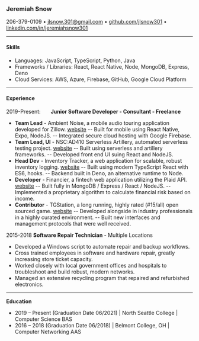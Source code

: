 ### Jeremiah Snow
206-379-0109 • jlsnow.301@gmail.com • [github.com/jlsnow301](https://www.github.com/jlsnow.301 "github.com/jlsnow301") •  [linkedin.com/in/jeremiahsnow301](https://linkedin.com/in/jeremiahsnow301 "linkedin.com/in/jeremiahsnow301")

------------
#### Skills
- Languages: JavaScript, TypeScript, Python, Java
- Frameworks / Libraries: React, React Native, Node, MongoDB, Express, Deno
- Cloud Services: AWS, Azure, Firebase, GitHub, Google Cloud Platform

------------
#### Experience
2019-Present: $~~~~~$ **Junior Software Developer - Consultant - Freelance**
- **Team Lead** - Ambient Noise, a mobile audio touring application developed for Zillow.
	[website](https://www.github.com/jlsnow301/ambient-noise "website")
-- Built for mobile using React Native, Expo, NodeJS.
-- Integrated secure cloud hosting with Google Firebase.
- **Team Lead, UI** - NSC:AD410 Serverless Artillery, automated serverless testing project.
[website](https://github.com/North-Seattle-College/ad440-winter2021-tuesday-repo/ "website")
-- Built using serverless and artillery frameworks.
-- Developed front end UI suing React and NodeJS.
- **Head Dev** - Inventory Tracker, a web application for scalable, robust inventory logging.
[website](https://github.com/jlsnow301/inventory-tracker "website")
-- Built using modern TypeScript React with ES6, hooks.
-- Backend built in Deno, an alternative runtime to Node.
- **Developer** - Financier, a fintech web application utilizing the Plaid API.
[website](https://github.com/philckim/cuddly-octo-doodle "website")
-- Built fully in MongoDB / Express / React / NodeJS.
-- Implemented a proprietary algorithm to calculate financial risk based on income.
- **Contributor** - TGStation, a long running, highly rated (#15/all) open sourced game.
[website](https://github.com/tgstation/tgstation "site")
-- Developed alongside in industry professionals in a highly curated environment.
-- Built new interfaces and management protocols that were well received.

2015-2018
**Software Repair Technician** - Multiple Locations
- Developed a Windows script to automate repair and backup workflows.
- Cross trained employees in software and hardware repair, greatly increasing store ticket capacity.
- Worked closely with local government offices and hospitals to troubleshoot and build robust, modern networks.
- Managed an extensive recycling program that repaired and refurbished electronics.

------------
**Education**
- 2019 – Present (Graduation Date 06/2021) | North Seattle College | Computer Science BAS
- 2016 – 2018 (Graduation Date 06/2018) | Belmont College, OH | Computer Networking AAS

